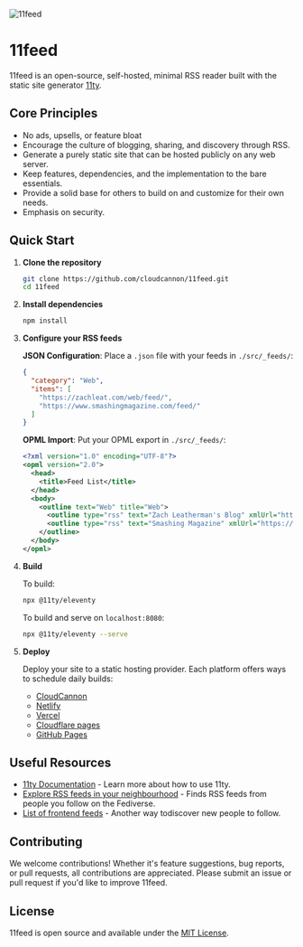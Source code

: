 ![11feed](https://i.postimg.cc/VNvjtwkN/11feed.png6385)

# 11feed

11feed is an open-source, self-hosted, minimal RSS reader built with the static 
site generator <a href="https://www.11ty.dev/">11ty</a>.

## Core Principles 

* No ads, upsells, or feature bloat
* Encourage the culture of blogging, sharing, and discovery through RSS.
* Generate a purely static site that can be hosted publicly on any web server.
* Keep features, dependencies, and the implementation to the bare essentials.
* Provide a solid base for others to build on and customize for their own needs.
* Emphasis on security.

## Quick Start

1. **Clone the repository**

    ```sh
    git clone https://github.com/cloudcannon/11feed.git
    cd 11feed
    ```

2. **Install dependencies**
    ```sh
    npm install
    ```

3. **Configure your RSS feeds**

    **JSON Configuration**: Place a `.json` file with your feeds in `./src/_feeds/`:

    ```json
    {
      "category": "Web",
      "items": [
        "https://zachleat.com/web/feed/",
        "https://www.smashingmagazine.com/feed/"
      ]
    }
    ```

    **OPML Import**: Put your OPML export in `./src/_feeds/`:

    ```xml
    <?xml version="1.0" encoding="UTF-8"?>
    <opml version="2.0">
      <head>
        <title>Feed List</title>
      </head>
      <body>
        <outline text="Web" title="Web">
          <outline type="rss" text="Zach Leatherman's Blog" xmlUrl="https://zachleat.com/web/feed/" />
          <outline type="rss" text="Smashing Magazine" xmlUrl="https://www.smashingmagazine.com/feed/" />
        </outline>
      </body>
    </opml>
    ```

4. **Build**

    To build:
    ```sh
    npx @11ty/eleventy
    ```

    To build and serve on `localhost:8080`:
    ```sh
    npx @11ty/eleventy --serve
    ```

5. **Deploy**

    Deploy your site to a static hosting provider. Each platform offers ways to schedule daily builds:

    * [CloudCannon](https://cloudcannon.com/documentation/articles/scheduling-your-builds-manually/)
    * [Netlify](https://docs.netlify.com/functions/scheduled-functions/)
    * [Vercel](https://vercel.com/guides/how-to-setup-cron-jobs-on-vercel)
    * [Cloudflare pages](https://developers.cloudflare.com/pages/configuration/deploy-hooks/)
    * [GitHub Pages](https://danielsaidi.com/blog/2022/05/11/schedule-github-pages-rebuild-with-github-actions)

## Useful Resources

* [11ty Documentation](https://www.11ty.dev/docs/) - Learn more about how to use 11ty.
* [Explore RSS feeds in your neighbourhood](https://rss-is-dead.lol/) - Finds RSS feeds from people you follow on the Fediverse.
* [List of frontend feeds](https://github.com/impressivewebs/frontend-feeds) - Another way todiscover new people to follow.

## Contributing

We welcome contributions! Whether it's feature suggestions, bug reports, or pull requests, all contributions are appreciated. Please submit an issue or pull request if you'd like to improve 11feed.

## License

11feed is open source and available under the [MIT License](/LICENSE).